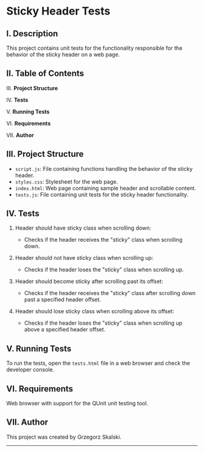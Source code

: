 # Sticky Header Tests

## I. Description

This project contains unit tests for the functionality responsible for the behavior of the sticky header on a web page.

## II. Table of Contents

III. **Project Structure**

IV. **Tests**

V. **Running Tests**

VI. **Requirements**

VII. **Author**

## III. Project Structure

- `script.js`: File containing functions handling the behavior of the sticky header.
- `styles.css`: Stylesheet for the web page.
- `index.html`: Web page containing sample header and scrollable content.
- `tests.js`: File containing unit tests for the sticky header functionality.

## IV. Tests

1. Header should have sticky class when scrolling down: 
    - Checks if the header receives the "sticky" class when scrolling down.

2. Header should not have sticky class when scrolling up: 
    - Checks if the header loses the "sticky" class when scrolling up.

3. Header should become sticky after scrolling past its offset: 
    - Checks if the header receives the "sticky" class after scrolling down past a specified header offset.

4. Header should lose sticky class when scrolling above its offset: 
    - Checks if the header loses the "sticky" class when scrolling up above a specified header offset.

## V. Running Tests

To run the tests, open the `tests.html` file in a web browser and check the developer console.

## VI. Requirements

Web browser with support for the QUnit unit testing tool.

## VII. Author

This project was created by Grzegorz Skalski.

---